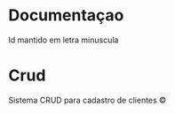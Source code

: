 # Documentaçao

Id mantido em letra minuscula

# Crud
Sistema CRUD para cadastro de clientes &copy;
